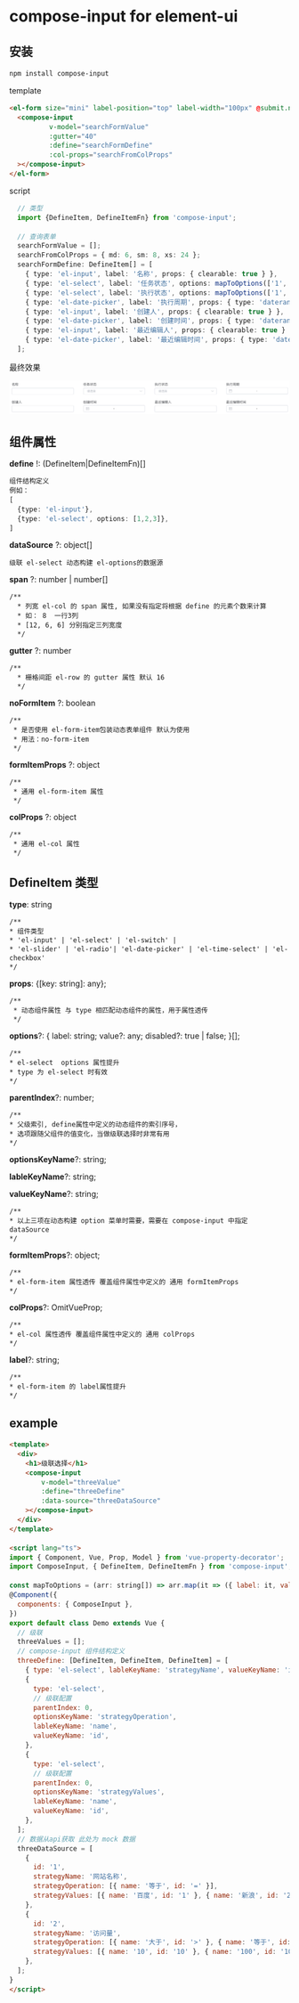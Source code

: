 # compose-input for element-ui

## 安装 
```bash
npm install compose-input
```



template
```html
<el-form size="mini" label-position="top" label-width="100px" @submit.native.prevent>
  <compose-input 
          v-model="searchFormValue"
          :gutter="40"
          :define="searchFormDefine"
          :col-props="searchFromColProps"
  ></compose-input>
</el-form>
```
script
```ts
  // 类型
  import {DefineItem, DefineItemFn} from 'compose-input';

  // 查询表单
  searchFormValue = [];
  searchFromColProps = { md: 6, sm: 8, xs: 24 };
  searchFormDefine: DefineItem[] = [
    { type: 'el-input', label: '名称', props: { clearable: true } },
    { type: 'el-select', label: '任务状态', options: mapToOptions(['1', '0']), props: { clearable: true } },
    { type: 'el-select', label: '执行状态', options: mapToOptions(['1', '0']), props: { clearable: true } },
    { type: 'el-date-picker', label: '执行周期', props: { type: 'daterange', format: 'yyyy-MM-dd' } },
    { type: 'el-input', label: '创建人', props: { clearable: true } },
    { type: 'el-date-picker', label: '创建时间', props: { type: 'daterange', format: 'yyyy-MM-dd' } },
    { type: 'el-input', label: '最近编辑人', props: { clearable: true } },
    { type: 'el-date-picker', label: '最近编辑时间', props: { type: 'daterange', format: 'yyyy-MM-dd' } },
  ];
```

最终效果

![](2019-04-12-16-20-26.png)

## 组件属性

**define** !: (DefineItem|DefineItemFn)[]
```ts
组件结构定义
例如： 
[
  {type: 'el-input'},
  {type: 'el-select', options: [1,2,3]},
]
```
**dataSource** ?: object[]
```
级联 el-select 动态构建 el-options的数据源
```
**span** ?: number | number[]

```
/**
  * 列宽 el-col 的 span 属性, 如果没有指定将根据 define 的元素个数来计算
  * 如： 8  一行3列
  * [12, 6, 6] 分别指定三列宽度
  */
```
**gutter** ?: number

    /**
      * 栅格间距 el-row 的 gutter 属性 默认 16
      */

**noFormItem** ?: boolean

    /**
     * 是否使用 el-form-item包装动态表单组件 默认为使用
     * 用法：no-form-item
     */
    
**formItemProps** ?: object

    /**
     * 通用 el-form-item 属性
     */

**colProps** ?: object

    /**
     * 通用 el-col 属性
     */


## DefineItem 类型

**type**: string

    /**
    * 组件类型
    * 'el-input' | 'el-select' | 'el-switch' | 
    * 'el-slider' | 'el-radio'| 'el-date-picker' | 'el-time-select' | 'el-checkbox'
    */

**props**: {[key: string]: any};

    /**
     * 动态组件属性 与 type 相匹配动态组件的属性，用于属性透传
     */ 

**options**?: { label: string; value?: any; disabled?: true | false; }[];

    /**
    * el-select  options 属性提升
    * type 为 el-select 时有效
    */

**parentIndex**?: number;

    /**
    * 父级索引, define属性中定义的动态组件的索引序号，
    * 选项跟随父组件的值变化，当做级联选择时非常有用
    */

**optionsKeyName**?: string;

**lableKeyName**?: string;

**valueKeyName**?: string;

    /**
    * 以上三项在动态构建 option 菜单时需要，需要在 compose-input 中指定 dataSource
    */

**formItemProps**?: object;

    /**
    * el-form-item 属性透传 覆盖组件属性中定义的 通用 formItemProps
    */

**colProps**?: OmitVueProp<Col>;

    /**
    * el-col 属性透传 覆盖组件属性中定义的 通用 colProps
    */

**label**?: string;  

    /**
    * el-form-item 的 label属性提升
    */


## example

```html
<template>
  <div>
    <h1>级联选择</h1>
    <compose-input 
        v-model="threeValue" 
        :define="threeDefine" 
        :data-source="threeDataSource"
    ></compose-input>
  </div>
</template>

<script lang="ts">
import { Component, Vue, Prop, Model } from 'vue-property-decorator';
import ComposeInput, { DefineItem, DefineItemFn } from 'compose-input';

const mapToOptions = (arr: string[]) => arr.map(it => ({ label: it, value: it }));
@Component({
  components: { ComposeInput },
})
export default class Demo extends Vue {
  // 级联
  threeValues = [];
  // compose-input 组件结构定义
  threeDefine: [DefineItem, DefineItem, DefineItem] = [
    { type: 'el-select', lableKeyName: 'strategyName', valueKeyName: 'id' },
    {
      type: 'el-select',
      // 级联配置
      parentIndex: 0,
      optionsKeyName: 'strategyOperation',
      lableKeyName: 'name',
      valueKeyName: 'id',
    },
    {
      type: 'el-select',
      // 级联配置
      parentIndex: 0,
      optionsKeyName: 'strategyValues',
      lableKeyName: 'name',
      valueKeyName: 'id',
    },
  ];
  // 数据从api获取 此处为 mock 数据
  threeDataSource = [
    {
      id: '1',
      strategyName: '网站名称',
      strategyOperation: [{ name: '等于', id: '=' }],
      strategyValues: [{ name: '百度', id: '1' }, { name: '新浪', id: '2' }, { name: '阿里', id: '3' }],
    },
    {
      id: '2',
      strategyName: '访问量',
      strategyOperation: [{ name: '大于', id: '>' }, { name: '等于', id: '=' }, { name: '小于', id: '<' }],
      strategyValues: [{ name: '10', id: '10' }, { name: '100', id: '100' }],
    },
  ];
}
</script>
```
